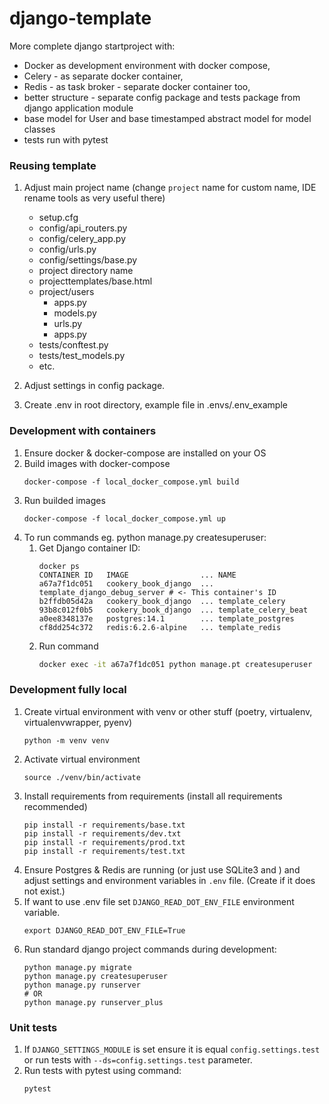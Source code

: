 # django-template
More complete django startproject with:
- Docker as development environment with docker compose,
- Celery - as separate docker container,
- Redis - as task broker - separate docker container too,
- better structure - separate config package and tests package from django application module
- base model for User and base timestamped abstract model for model classes
- tests run with pytest

### Reusing template
1. Adjust main project name (change `project` name for custom name, IDE rename tools as very useful there)
    - setup.cfg
    - config/api_routers.py
    - config/celery_app.py
    - config/urls.py
    - config/settings/base.py
    - project directory name
    - projecttemplates/base.html
    - project/users
        - apps.py
        - models.py
        - urls.py
        - apps.py
    - tests/conftest.py
    - tests/test_models.py
    - etc.

1. Adjust settings in config package.
1. Create .env in root directory, example file in .envs/.env_example

### Development with containers
1. Ensure docker & docker-compose are installed on your OS
1. Build images with docker-compose
    ```shell
    docker-compose -f local_docker_compose.yml build
    ```
1. Run builded images
    ```shell
    docker-compose -f local_docker_compose.yml up
    ```
1. To run commands eg. python manage.py createsuperuser:
    1. Get Django container ID:
        ```
        docker ps
        CONTAINER ID   IMAGE                ... NAME
        a67a7f1dc051   cookery_book_django  ... template_django_debug_server # <- This container's ID
        b2ffdb05d42a   cookery_book_django  ... template_celery
        93b8c012f0b5   cookery_book_django  ... template_celery_beat
        a0ee8348137e   postgres:14.1        ... template_postgres
        cf8dd254c372   redis:6.2.6-alpine   ... template_redis
        ```
    1. Run command
        ```bash
        docker exec -it a67a7f1dc051 python manage.pt createsuperuser
        ```

### Development fully local
1. Create virtual environment with venv or other stuff (poetry, virtualenv, virtualenvwrapper, pyenv)
    ```
    python -m venv venv
    ```
1. Activate virtual environment
    ```
    source ./venv/bin/activate
    ```
1. Install requirements from requirements (install all requirements recommended)
    ```
    pip install -r requirements/base.txt
    pip install -r requirements/dev.txt
    pip install -r requirements/prod.txt
    pip install -r requirements/test.txt
    ```
1. Ensure Postgres & Redis are running (or just use SQLite3 and ) and adjust settings and environment variables in `.env` file. (Create if it does not exist.)
1. If want to use .env file set `DJANGO_READ_DOT_ENV_FILE` environment variable.
    ```shell
    export DJANGO_READ_DOT_ENV_FILE=True
    ```
1. Run standard django project commands during development:
    ```shell
    python manage.py migrate
    python manage.py createsuperuser
    python manage.py runserver
    # OR
    python manage.py runserver_plus
    ```

### Unit tests
1. If `DJANGO_SETTINGS_MODULE` is set ensure it is equal `config.settings.test` or run tests with `--ds=config.settings.test` parameter.
1. Run tests with pytest using command:
    ```
    pytest
    ```
